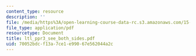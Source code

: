 ```yaml
---
content_type: resource
description: ''
file: /media/https%3A/open-learning-course-data-rc.s3.amazonaws.com/15-667-negotiation-and-conflict-management-spring-2001/70052bdcf13a7ce1e99067e562044a2c_ltl_ppr3_see_both_sides.pdf
file_type: application/pdf
resourcetype: Document
title: ltl_ppr3_see_both_sides.pdf
uid: 70052bdc-f13a-7ce1-e990-67e562044a2c
---
```

